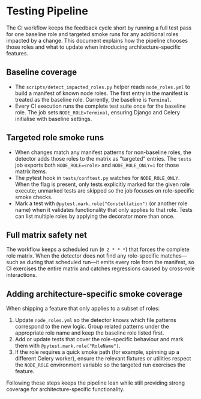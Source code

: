 # Testing Pipeline

The CI workflow keeps the feedback cycle short by running a full test pass for
one baseline role and targeted smoke runs for any additional roles impacted by a
change. This document explains how the pipeline chooses those roles and what to
update when introducing architecture-specific features.

## Baseline coverage

* The `scripts/detect_impacted_roles.py` helper reads `node_roles.yml` to build a
  manifest of known node roles. The first entry in the manifest is treated as the
  baseline role. Currently, the baseline is `Terminal`.
* Every CI execution runs the complete test suite once for the baseline role.
  The job sets `NODE_ROLE=Terminal`, ensuring Django and Celery initialise with
  baseline settings.

## Targeted role smoke runs

* When changes match any manifest patterns for non-baseline roles, the detector
  adds those roles to the matrix as "targeted" entries. The `tests` job exports
  both `NODE_ROLE=<role>` and `NODE_ROLE_ONLY=1` for those matrix items.
* The pytest hook in `tests/conftest.py` watches for `NODE_ROLE_ONLY`. When the
  flag is present, only tests explicitly marked for the given role execute;
  unmarked tests are skipped so the job focuses on role-specific smoke checks.
* Mark a test with `@pytest.mark.role("Constellation")` (or another role name)
  when it validates functionality that only applies to that role. Tests can list
  multiple roles by applying the decorator more than once.

## Full matrix safety net

The workflow keeps a scheduled run (`0 2 * * *`) that forces the complete role
matrix. When the detector does not find any role-specific matches—such as during
that scheduled run—it emits every role from the manifest, so CI exercises the
entire matrix and catches regressions caused by cross-role interactions.

## Adding architecture-specific smoke coverage

When shipping a feature that only applies to a subset of roles:

1. Update `node_roles.yml` so the detector knows which file patterns correspond
   to the new logic. Group related patterns under the appropriate role name and
   keep the baseline role listed first.
2. Add or update tests that cover the role-specific behaviour and mark them with
   `@pytest.mark.role("RoleName")`.
3. If the role requires a quick smoke path (for example, spinning up a different
   Celery worker), ensure the relevant fixtures or utilities respect the
   `NODE_ROLE` environment variable so the targeted run exercises the feature.

Following these steps keeps the pipeline lean while still providing strong
coverage for architecture-specific functionality.
